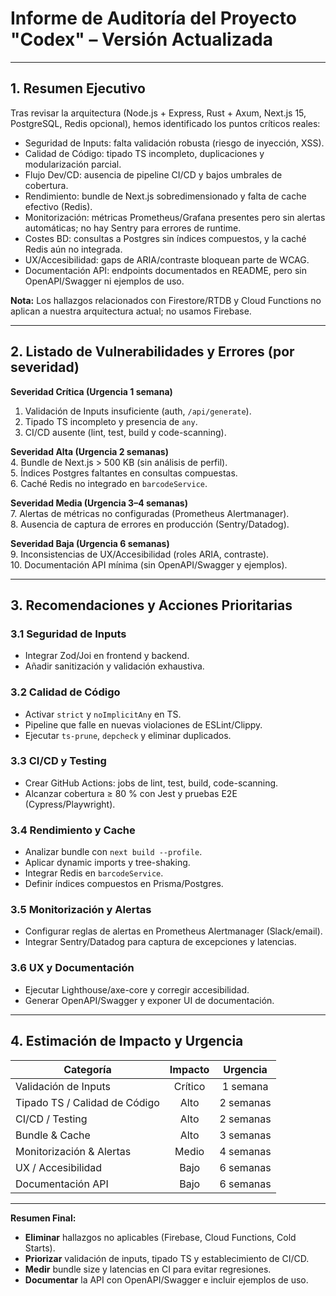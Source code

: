 # Informe de Auditoría del Proyecto "Codex" – Versión Actualizada

---

## 1. Resumen Ejecutivo
Tras revisar la arquitectura (Node.js + Express, Rust + Axum, Next.js 15, PostgreSQL, Redis opcional), hemos identificado los puntos críticos reales:

- Seguridad de Inputs: falta validación robusta (riesgo de inyección, XSS).  
- Calidad de Código: tipado TS incompleto, duplicaciones y modularización parcial.  
- Flujo Dev/CD: ausencia de pipeline CI/CD y bajos umbrales de cobertura.  
- Rendimiento: bundle de Next.js sobredimensionado y falta de cache efectivo (Redis).  
- Monitorización: métricas Prometheus/Grafana presentes pero sin alertas automáticas; no hay Sentry para errores de runtime.  
- Costes BD: consultas a Postgres sin índices compuestos, y la caché Redis aún no integrada.  
- UX/Accesibilidad: gaps de ARIA/contraste bloquean parte de WCAG.  
- Documentación API: endpoints documentados en README, pero sin OpenAPI/Swagger ni ejemplos de uso.

**Nota:** Los hallazgos relacionados con Firestore/RTDB y Cloud Functions no aplican a nuestra arquitectura actual; no usamos Firebase.

---

## 2. Listado de Vulnerabilidades y Errores (por severidad)

**Severidad Crítica (Urgencia 1 semana)**  
1. Validación de Inputs insuficiente (auth, `/api/generate`).  
2. Tipado TS incompleto y presencia de `any`.  
3. CI/CD ausente (lint, test, build y code-scanning).  

**Severidad Alta (Urgencia 2 semanas)**  
4. Bundle de Next.js > 500 KB (sin análisis de perfil).  
5. Índices Postgres faltantes en consultas compuestas.  
6. Caché Redis no integrado en `barcodeService`.  

**Severidad Media (Urgencia 3–4 semanas)**  
7. Alertas de métricas no configuradas (Prometheus Alertmanager).  
8. Ausencia de captura de errores en producción (Sentry/Datadog).  

**Severidad Baja (Urgencia 6 semanas)**  
9. Inconsistencias de UX/Accesibilidad (roles ARIA, contraste).  
10. Documentación API mínima (sin OpenAPI/Swagger y ejemplos).

---

## 3. Recomendaciones y Acciones Prioritarias

### 3.1 Seguridad de Inputs  
- Integrar Zod/Joi en frontend y backend.  
- Añadir sanitización y validación exhaustiva.

### 3.2 Calidad de Código  
- Activar `strict` y `noImplicitAny` en TS.  
- Pipeline que falle en nuevas violaciones de ESLint/Clippy.  
- Ejecutar `ts-prune`, `depcheck` y eliminar duplicados.

### 3.3 CI/CD y Testing  
- Crear GitHub Actions: jobs de lint, test, build, code-scanning.  
- Alcanzar cobertura ≥ 80 % con Jest y pruebas E2E (Cypress/Playwright).

### 3.4 Rendimiento y Cache  
- Analizar bundle con `next build --profile`.  
- Aplicar dynamic imports y tree-shaking.  
- Integrar Redis en `barcodeService`.  
- Definir índices compuestos en Prisma/Postgres.

### 3.5 Monitorización y Alertas  
- Configurar reglas de alertas en Prometheus Alertmanager (Slack/email).  
- Integrar Sentry/Datadog para captura de excepciones y latencias.

### 3.6 UX y Documentación  
- Ejecutar Lighthouse/axe-core y corregir accesibilidad.  
- Generar OpenAPI/Swagger y exponer UI de documentación.

---

## 4. Estimación de Impacto y Urgencia

| Categoría                      | Impacto | Urgencia      |
|--------------------------------|:-------:|:-------------:|
| Validación de Inputs           | Crítico | 1 semana      |
| Tipado TS / Calidad de Código  | Alto    | 2 semanas     |
| CI/CD / Testing                | Alto    | 2 semanas     |
| Bundle & Cache                 | Alto    | 3 semanas     |
| Monitorización & Alertas       | Medio   | 4 semanas     |
| UX / Accesibilidad             | Bajo    | 6 semanas     |
| Documentación API              | Bajo    | 6 semanas     |

---

**Resumen Final:**  
- **Eliminar** hallazgos no aplicables (Firebase, Cloud Functions, Cold Starts).  
- **Priorizar** validación de inputs, tipado TS y establecimiento de CI/CD.  
- **Medir** bundle size y latencias en CI para evitar regresiones.  
- **Documentar** la API con OpenAPI/Swagger e incluir ejemplos de uso. 